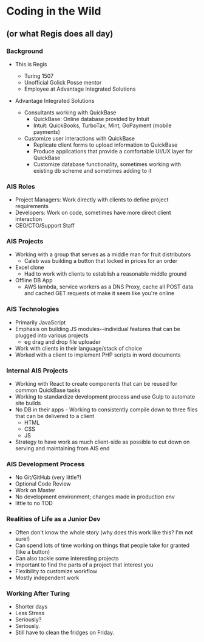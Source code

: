 # Coding in the Wild
## (or what Regis does all day)

### Background

- This is Regis
  - Turing 1507
  - Unofficial Golick Posse mentor
  - Employee at Advantage Integrated Solutions

- Advantage Integrated Solutions
  - Consultants working with QuickBase
    - QuickBase: Online database provided by Intuit
    - Intuit: QuickBooks, TurboTax, Mint, GoPayment (mobile payments)
  - Customize user interactions with QuickBase
    - Replicate client forms to upload information to QuickBase
    - Produce applications that provide a comfortable UI/UX layer for QuickBase
    - Customize database functionality, sometimes working with existing db scheme and sometimes adding to it 

### AIS Roles

- Project Managers: Work directly with clients to define project requirements
- Developers: Work on code, sometimes have more direct client interaction
- CEO/CTO/Support Staff

### AIS Projects

- Working with a group that serves as a middle man for fruit distributors
  - Caleb was building a button that locked in prices for an order
- Excel clone
  - Had to work with clients to establish a reasonable middle ground
- Offline DB App
  - AWS lambda, service workers as a DNS Proxy, cache all POST data and cached GET requests ot make it seem like you're online

### AIS Technologies

- Primarily JavaScript
- Emphasis on building JS modules--individual features that can be plugged into various projects 
  - eg drag and drop file uploader
- Work with clients in their language/stack of choice
- Worked with a client to implement PHP scripts in word documents

### Internal AIS Projects

- Working with React to create components that can be reused for common QuickBase tasks
- Working to standardize development process and use Gulp to automate site builds
- No DB in their apps - Working to consistently compile down to three files that can be delivered to a client
  - HTML
  - CSS
  - JS
- Strategy to have work as much client-side as possible to cut down on serving and maintaining from AIS end

### AIS Development Process

- No Git/GitHub (very little?)
- Optional Code Review
- Work on Master
- No development environment; changes made in production env
- little to no TDD

### Realities of Life as a Junior Dev

- Often don't know the whole story (why does this work like this? I'm not sure!)
- Can spend lots of time working on things that people take for granted (like a button)
- Can also tackle some interesting projects
- Important to find the parts of a project that interest you
- Flexibility to customize workflow
- Mostly independent work 

### Working After Turing

- Shorter days
- Less Stress
- Seriously?
- Seriously.
- Still have to clean the fridges on Friday.
